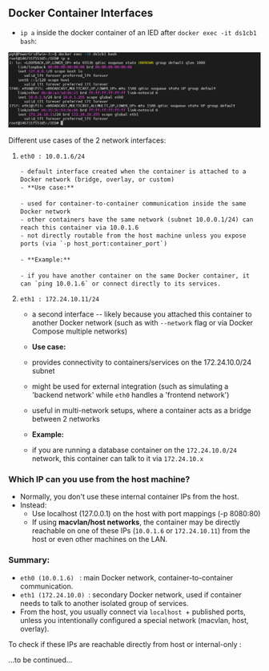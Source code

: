## Docker Container Interfaces

- `ip a` inside the docker container of an IED after `docker exec -it ds1cb1 bash`:

![alt text](image.png)

Different use cases of the 2 network interfaces:

1.  `eth0 : 10.0.1.6/24`

        - default interface created when the container is attached to a Docker network (bridge, overlay, or custom)
        - **Use case:**

        - used for container-to-container communication inside the same Docker network
        - other containers have the same network (subnet 10.0.0.1/24) can reach this container via 10.0.1.6
        - not directly routable from the host machine unless you expose ports (via `-p host_port:container_port`)

        - **Example:**

        - if you have another container on the same Docker container, it can `ping 10.0.1.6` or connect directly to its services.

2.  `eth1 : 172.24.10.11/24`

    - a second interface -- likely because you attached this container to another Docker network (such as with `--network` flag or via Docker Compose multiple networks)

    - **Use case:**

    - provides connectivity to containers/services on the 172.24.10.0/24 subnet
    - might be used for external integration (such as simulating a 'backend network' while `eth0` handles a 'frontend network')
    - useful in multi-network setups, where a container acts as a bridge between 2 networks

    - **Example:**

    - if you are running a database container on the `172.24.10.0/24` network, this container can talk to it via `172.24.10.x`

### Which IP can you use from the host machine?

- Normally, you don't use these internal container IPs from the host.
- Instead:
  - Use localhost (127.0.0.1) on the host with port mappings (-p 8080:80)
  - If using **macvlan/host networks**, the container may be directly reachable on one of these IPs (`10.0.1.6` or `172.24.10.11`) from the host or even other machines on the LAN.

### Summary:

- `eth0 (10.0.1.6) ` : main Docker network, container-to-container communication.
- `eth1 (172.24.10.0) `: secondary Docker network, used if container needs to talk to another isolated group of services.
- From the host, you usually connect via `localhost `+ published ports, unless you intentionally configured a special network (macvlan, host, overlay).

To check if these IPs are reachable directly from host or internal-only :

...to be continued...
